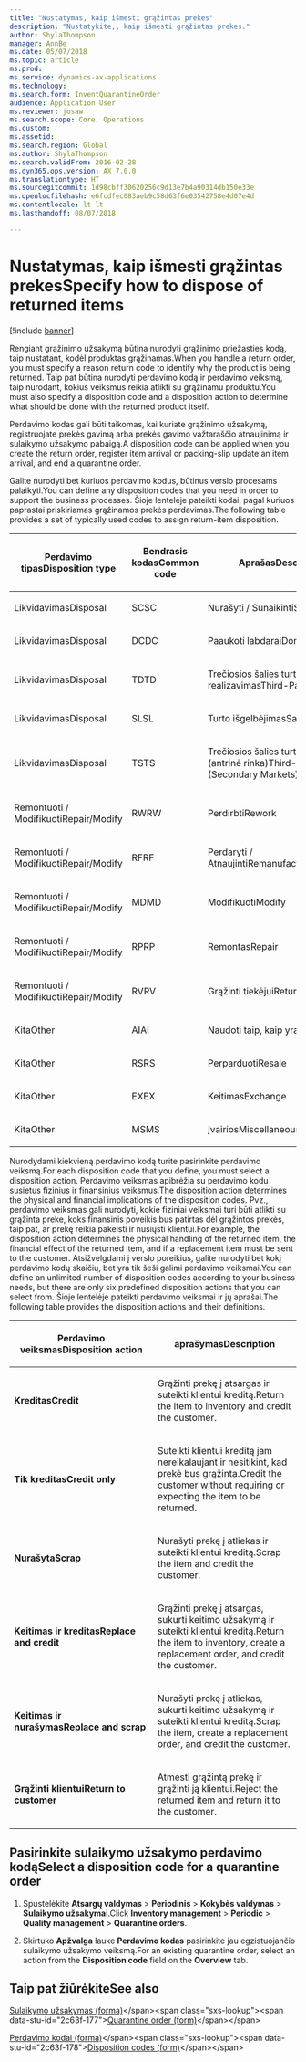 ```yaml
---
title: "Nustatymas, kaip išmesti grąžintas prekes"
description: "Nustatykite,, kaip išmesti grąžintas prekes."
author: ShylaThompson
manager: AnnBe
ms.date: 05/07/2018
ms.topic: article
ms.prod: 
ms.service: dynamics-ax-applications
ms.technology: 
ms.search.form: InventQuarantineOrder
audience: Application User
ms.reviewer: josaw
ms.search.scope: Core, Operations
ms.custom: 
ms.assetid: 
ms.search.region: Global
ms.author: ShylaThompson
ms.search.validFrom: 2016-02-28
ms.dyn365.ops.version: AX 7.0.0
ms.translationtype: HT
ms.sourcegitcommit: 1d98cbff30620256c9d13e7b4a90314db150e33e
ms.openlocfilehash: e6fcdfec083aeb9c58d63f6e03542758e4d07e4d
ms.contentlocale: lt-lt
ms.lasthandoff: 08/07/2018

---
```


# <a name="specify-how-to-dispose-of-returned-items"></a><span data-ttu-id="2c63f-103">Nustatymas, kaip išmesti grąžintas prekes</span><span class="sxs-lookup"><span data-stu-id="2c63f-103">Specify how to dispose of returned items</span></span> 

[!include [banner](../includes/banner.md)]


<span data-ttu-id="2c63f-104">Rengiant grąžinimo užsakymą būtina nurodyti grąžinimo priežasties kodą, taip nustatant, kodėl produktas grąžinamas.</span><span class="sxs-lookup"><span data-stu-id="2c63f-104">When you handle a return order, you must specify a reason return code to identify why the product is being returned.</span></span> <span data-ttu-id="2c63f-105">Taip pat būtina nurodyti perdavimo kodą ir perdavimo veiksmą, taip nurodant, kokius veiksmus reikia atlikti su grąžinamu produktu.</span><span class="sxs-lookup"><span data-stu-id="2c63f-105">You must also specify a disposition code and a disposition action to determine what should be done with the returned product itself.</span></span>

<span data-ttu-id="2c63f-106">Perdavimo kodas gali būti taikomas, kai kuriate grąžinimo užsakymą, registruojate prekės gavimą arba prekės gavimo važtaraščio atnaujinimą ir sulaikymo užsakymo pabaigą.</span><span class="sxs-lookup"><span data-stu-id="2c63f-106">A disposition code can be applied when you create the return order, register item arrival or packing-slip update an item arrival, and end a quarantine order.</span></span>

<span data-ttu-id="2c63f-107">Galite nurodyti bet kuriuos perdavimo kodus, būtinus verslo procesams palaikyti.</span><span class="sxs-lookup"><span data-stu-id="2c63f-107">You can define any disposition codes that you need in order to support the business processes.</span></span> <span data-ttu-id="2c63f-108">Šioje lentelėje pateikti kodai, pagal kuriuos paprastai priskiriamas grąžinamos prekės perdavimas.</span><span class="sxs-lookup"><span data-stu-id="2c63f-108">The following table provides a set of typically used codes to assign return-item disposition.</span></span>

<table>
<colgroup>
<col style="width: 33%" />
<col style="width: 33%" />
<col style="width: 33%" />
</colgroup>
<thead>
<tr class="header">
<th><p><span data-ttu-id="2c63f-109">Perdavimo tipas</span><span class="sxs-lookup"><span data-stu-id="2c63f-109">Disposition type</span></span></p></th>
<th><p><span data-ttu-id="2c63f-110">Bendrasis kodas</span><span class="sxs-lookup"><span data-stu-id="2c63f-110">Common code</span></span></p></th>
<th><p><span data-ttu-id="2c63f-111">Aprašas</span><span class="sxs-lookup"><span data-stu-id="2c63f-111">Description</span></span></p></th>
</tr>
</thead>
<tbody>
<tr class="odd">
<td><p><span data-ttu-id="2c63f-112">Likvidavimas</span><span class="sxs-lookup"><span data-stu-id="2c63f-112">Disposal</span></span></p></td>
<td><p><span data-ttu-id="2c63f-113">SC</span><span class="sxs-lookup"><span data-stu-id="2c63f-113">SC</span></span></p></td>
<td><p><span data-ttu-id="2c63f-114">Nurašyti / Sunaikinti</span><span class="sxs-lookup"><span data-stu-id="2c63f-114">Scrap/Destroy</span></span></p></td>
</tr>
<tr class="even">
<td><p><span data-ttu-id="2c63f-115">Likvidavimas</span><span class="sxs-lookup"><span data-stu-id="2c63f-115">Disposal</span></span></p></td>
<td><p><span data-ttu-id="2c63f-116">DC</span><span class="sxs-lookup"><span data-stu-id="2c63f-116">DC</span></span></p></td>
<td><p><span data-ttu-id="2c63f-117">Paaukoti labdarai</span><span class="sxs-lookup"><span data-stu-id="2c63f-117">Donate to Charity</span></span></p></td>
</tr>
<tr class="odd">
<td><p><span data-ttu-id="2c63f-118">Likvidavimas</span><span class="sxs-lookup"><span data-stu-id="2c63f-118">Disposal</span></span></p></td>
<td><p><span data-ttu-id="2c63f-119">TD</span><span class="sxs-lookup"><span data-stu-id="2c63f-119">TD</span></span></p></td>
<td><p><span data-ttu-id="2c63f-120">Trečiosios šalies turto realizavimas</span><span class="sxs-lookup"><span data-stu-id="2c63f-120">Third-Party Disposal</span></span></p></td>
</tr>
<tr class="even">
<td><p><span data-ttu-id="2c63f-121">Likvidavimas</span><span class="sxs-lookup"><span data-stu-id="2c63f-121">Disposal</span></span></p></td>
<td><p><span data-ttu-id="2c63f-122">SL</span><span class="sxs-lookup"><span data-stu-id="2c63f-122">SL</span></span></p></td>
<td><p><span data-ttu-id="2c63f-123">Turto išgelbėjimas</span><span class="sxs-lookup"><span data-stu-id="2c63f-123">Salvage</span></span></p></td>
</tr>
<tr class="odd">
<td><p><span data-ttu-id="2c63f-124">Likvidavimas</span><span class="sxs-lookup"><span data-stu-id="2c63f-124">Disposal</span></span></p></td>
<td><p><span data-ttu-id="2c63f-125">TS</span><span class="sxs-lookup"><span data-stu-id="2c63f-125">TS</span></span></p></td>
<td><p><span data-ttu-id="2c63f-126">Trečiosios šalies turto pardavimas (antrinė rinka)</span><span class="sxs-lookup"><span data-stu-id="2c63f-126">Third-Party Sale (Secondary Markets)</span></span></p></td>
</tr>
<tr class="even">
<td><p><span data-ttu-id="2c63f-127">Remontuoti / Modifikuoti</span><span class="sxs-lookup"><span data-stu-id="2c63f-127">Repair/Modify</span></span></p></td>
<td><p><span data-ttu-id="2c63f-128">RW</span><span class="sxs-lookup"><span data-stu-id="2c63f-128">RW</span></span></p></td>
<td><p><span data-ttu-id="2c63f-129">Perdirbti</span><span class="sxs-lookup"><span data-stu-id="2c63f-129">Rework</span></span></p></td>
</tr>
<tr class="odd">
<td><p><span data-ttu-id="2c63f-130">Remontuoti / Modifikuoti</span><span class="sxs-lookup"><span data-stu-id="2c63f-130">Repair/Modify</span></span></p></td>
<td><p><span data-ttu-id="2c63f-131">RF</span><span class="sxs-lookup"><span data-stu-id="2c63f-131">RF</span></span></p></td>
<td><p><span data-ttu-id="2c63f-132">Perdaryti / Atnaujinti</span><span class="sxs-lookup"><span data-stu-id="2c63f-132">Remanufacture/Refurbish</span></span></p></td>
</tr>
<tr class="even">
<td><p><span data-ttu-id="2c63f-133">Remontuoti / Modifikuoti</span><span class="sxs-lookup"><span data-stu-id="2c63f-133">Repair/Modify</span></span></p></td>
<td><p><span data-ttu-id="2c63f-134">MD</span><span class="sxs-lookup"><span data-stu-id="2c63f-134">MD</span></span></p></td>
<td><p><span data-ttu-id="2c63f-135">Modifikuoti</span><span class="sxs-lookup"><span data-stu-id="2c63f-135">Modify</span></span></p></td>
</tr>
<tr class="odd">
<td><p><span data-ttu-id="2c63f-136">Remontuoti / Modifikuoti</span><span class="sxs-lookup"><span data-stu-id="2c63f-136">Repair/Modify</span></span></p></td>
<td><p><span data-ttu-id="2c63f-137">RP</span><span class="sxs-lookup"><span data-stu-id="2c63f-137">RP</span></span></p></td>
<td><p><span data-ttu-id="2c63f-138">Remontas</span><span class="sxs-lookup"><span data-stu-id="2c63f-138">Repair</span></span></p></td>
</tr>
<tr class="even">
<td><p><span data-ttu-id="2c63f-139">Remontuoti / Modifikuoti</span><span class="sxs-lookup"><span data-stu-id="2c63f-139">Repair/Modify</span></span></p></td>
<td><p><span data-ttu-id="2c63f-140">RV</span><span class="sxs-lookup"><span data-stu-id="2c63f-140">RV</span></span></p></td>
<td><p><span data-ttu-id="2c63f-141">Grąžinti tiekėjui</span><span class="sxs-lookup"><span data-stu-id="2c63f-141">Return to Vendor</span></span></p></td>
</tr>
<tr class="odd">
<td><p><span data-ttu-id="2c63f-142">Kita</span><span class="sxs-lookup"><span data-stu-id="2c63f-142">Other</span></span></p></td>
<td><p><span data-ttu-id="2c63f-143">AI</span><span class="sxs-lookup"><span data-stu-id="2c63f-143">AI</span></span></p></td>
<td><p><span data-ttu-id="2c63f-144">Naudoti taip, kaip yra</span><span class="sxs-lookup"><span data-stu-id="2c63f-144">Use as is</span></span></p></td>
</tr>
<tr class="even">
<td><p><span data-ttu-id="2c63f-145">Kita</span><span class="sxs-lookup"><span data-stu-id="2c63f-145">Other</span></span></p></td>
<td><p><span data-ttu-id="2c63f-146">RS</span><span class="sxs-lookup"><span data-stu-id="2c63f-146">RS</span></span></p></td>
<td><p><span data-ttu-id="2c63f-147">Perparduoti</span><span class="sxs-lookup"><span data-stu-id="2c63f-147">Resale</span></span></p></td>
</tr>
<tr class="odd">
<td><p><span data-ttu-id="2c63f-148">Kita</span><span class="sxs-lookup"><span data-stu-id="2c63f-148">Other</span></span></p></td>
<td><p><span data-ttu-id="2c63f-149">EX</span><span class="sxs-lookup"><span data-stu-id="2c63f-149">EX</span></span></p></td>
<td><p><span data-ttu-id="2c63f-150">Keitimas</span><span class="sxs-lookup"><span data-stu-id="2c63f-150">Exchange</span></span></p></td>
</tr>
<tr class="even">
<td><p><span data-ttu-id="2c63f-151">Kita</span><span class="sxs-lookup"><span data-stu-id="2c63f-151">Other</span></span></p></td>
<td><p><span data-ttu-id="2c63f-152">MS</span><span class="sxs-lookup"><span data-stu-id="2c63f-152">MS</span></span></p></td>
<td><p><span data-ttu-id="2c63f-153">Įvairios</span><span class="sxs-lookup"><span data-stu-id="2c63f-153">Miscellaneous</span></span></p></td>
</tr>
</tbody>
</table>


<span data-ttu-id="2c63f-154">Nurodydami kiekvieną perdavimo kodą turite pasirinkite perdavimo veiksmą.</span><span class="sxs-lookup"><span data-stu-id="2c63f-154">For each disposition code that you define, you must select a disposition action.</span></span> <span data-ttu-id="2c63f-155">Perdavimo veiksmas apibrėžia su perdavimo kodu susietus fizinius ir finansinius veiksmus.</span><span class="sxs-lookup"><span data-stu-id="2c63f-155">The disposition action determines the physical and financial implications of the disposition codes.</span></span> <span data-ttu-id="2c63f-156">Pvz., perdavimo veiksmas gali nurodyti, kokie fiziniai veiksmai turi būti atlikti su grąžinta preke, koks finansinis poveikis bus patirtas dėl grąžintos prekės, taip pat, ar prekę reikia pakeisti ir nusiųsti klientui.</span><span class="sxs-lookup"><span data-stu-id="2c63f-156">For example, the disposition action determines the physical handling of the returned item, the financial effect of the returned item, and if a replacement item must be sent to the customer.</span></span> <span data-ttu-id="2c63f-157">Atsižvelgdami į verslo poreikius, galite nurodyti bet kokį perdavimo kodų skaičių, bet yra tik šeši galimi perdavimo veiksmai.</span><span class="sxs-lookup"><span data-stu-id="2c63f-157">You can define an unlimited number of disposition codes according to your business needs, but there are only six predefined disposition actions that you can select from.</span></span> <span data-ttu-id="2c63f-158">Šioje lentelėje pateikti perdavimo veiksmai ir jų aprašai.</span><span class="sxs-lookup"><span data-stu-id="2c63f-158">The following table provides the disposition actions and their definitions.</span></span>

<table>
<colgroup>
<col style="width: 50%" />
<col style="width: 50%" />
</colgroup>
<thead>
<tr class="header">
<th><p><span data-ttu-id="2c63f-159">Perdavimo veiksmas</span><span class="sxs-lookup"><span data-stu-id="2c63f-159">Disposition action</span></span></p></th>
<th><p><span data-ttu-id="2c63f-160">aprašymas</span><span class="sxs-lookup"><span data-stu-id="2c63f-160">Description</span></span></p></th>
</tr>
</thead>
<tbody>
<tr class="odd">
<td><p><span data-ttu-id="2c63f-161"><strong>Kreditas</strong></span><span class="sxs-lookup"><span data-stu-id="2c63f-161"><strong>Credit</strong></span></span></p></td>
<td><p><span data-ttu-id="2c63f-162">Grąžinti prekę į atsargas ir suteikti klientui kreditą.</span><span class="sxs-lookup"><span data-stu-id="2c63f-162">Return the item to inventory and credit the customer.</span></span></p></td>
</tr>
<tr class="even">
<td><p><span data-ttu-id="2c63f-163"><strong>Tik kreditas</strong></span><span class="sxs-lookup"><span data-stu-id="2c63f-163"><strong>Credit only</strong></span></span></p></td>
<td><p><span data-ttu-id="2c63f-164">Suteikti klientui kreditą jam nereikalaujant ir nesitikint, kad prekė bus grąžinta.</span><span class="sxs-lookup"><span data-stu-id="2c63f-164">Credit the customer without requiring or expecting the item to be returned.</span></span></p></td>
</tr>
<tr class="odd">
<td><p><span data-ttu-id="2c63f-165"><strong>Nurašyta</strong></span><span class="sxs-lookup"><span data-stu-id="2c63f-165"><strong>Scrap</strong></span></span></p></td>
<td><p><span data-ttu-id="2c63f-166">Nurašyti prekę į atliekas ir suteikti klientui kreditą.</span><span class="sxs-lookup"><span data-stu-id="2c63f-166">Scrap the item and credit the customer.</span></span></p></td>
</tr>
<tr class="even">
<td><p><span data-ttu-id="2c63f-167"><strong>Keitimas ir kreditas</strong></span><span class="sxs-lookup"><span data-stu-id="2c63f-167"><strong>Replace and credit</strong></span></span></p></td>
<td><p><span data-ttu-id="2c63f-168">Grąžinti prekę į atsargas, sukurti keitimo užsakymą ir suteikti klientui kreditą.</span><span class="sxs-lookup"><span data-stu-id="2c63f-168">Return the item to inventory, create a replacement order, and credit the customer.</span></span></p></td>
</tr>
<tr class="odd">
<td><p><span data-ttu-id="2c63f-169"><strong>Keitimas ir nurašymas</strong></span><span class="sxs-lookup"><span data-stu-id="2c63f-169"><strong>Replace and scrap</strong></span></span></p></td>
<td><p><span data-ttu-id="2c63f-170">Nurašyti prekę į atliekas, sukurti keitimo užsakymą ir suteikti klientui kreditą.</span><span class="sxs-lookup"><span data-stu-id="2c63f-170">Scrap the item, create a replacement order, and credit the customer.</span></span></p></td>
</tr>
<tr class="even">
<td><p><span data-ttu-id="2c63f-171"><strong>Grąžinti klientui</strong></span><span class="sxs-lookup"><span data-stu-id="2c63f-171"><strong>Return to customer</strong></span></span></p></td>
<td><p><span data-ttu-id="2c63f-172">Atmesti grąžintą prekę ir grąžinti ją klientui.</span><span class="sxs-lookup"><span data-stu-id="2c63f-172">Reject the returned item and return it to the customer.</span></span></p></td>
</tr>
</tbody>
</table>


## <a name="select-a-disposition-code-for-a-quarantine-order"></a><span data-ttu-id="2c63f-173">Pasirinkite sulaikymo užsakymo perdavimo kodą</span><span class="sxs-lookup"><span data-stu-id="2c63f-173">Select a disposition code for a quarantine order</span></span>

1.  <span data-ttu-id="2c63f-174">Spustelėkite **Atsargų valdymas** \> **Periodinis** \> **Kokybės valdymas** \> **Sulaikymo užsakymai**.</span><span class="sxs-lookup"><span data-stu-id="2c63f-174">Click **Inventory management** \> **Periodic** \> **Quality management** \> **Quarantine orders**.</span></span>

2.  <span data-ttu-id="2c63f-175">Skirtuko **Apžvalga** lauke **Perdavimo kodas** pasirinkite jau egzistuojančio sulaikymo užsakymo veiksmą.</span><span class="sxs-lookup"><span data-stu-id="2c63f-175">For an existing quarantine order, select an action from the **Disposition code** field on the **Overview** tab.</span></span>



## <a name="see-also"></a><span data-ttu-id="2c63f-176">Taip pat žiūrėkite</span><span class="sxs-lookup"><span data-stu-id="2c63f-176">See also</span></span>

<span data-ttu-id="2c63f-177">[Sulaikymo užsakymas (forma)](https://technet.microsoft.com/en-us/library/aa554073(v=ax.60))</span><span class="sxs-lookup"><span data-stu-id="2c63f-177">[Quarantine order (form)](https://technet.microsoft.com/en-us/library/aa554073(v=ax.60))</span></span>

<span data-ttu-id="2c63f-178">[Perdavimo kodai (forma)](https://technet.microsoft.com/en-us/library/hh597113\(v=ax.60\))</span><span class="sxs-lookup"><span data-stu-id="2c63f-178">[Disposition codes (form)](https://technet.microsoft.com/en-us/library/hh597113\(v=ax.60\))</span></span>

  



